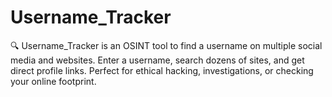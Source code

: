 # Username_Tracker
🔍 Username_Tracker is an OSINT tool to find a username on multiple social media and websites. Enter a username, search dozens of sites, and get direct profile links. Perfect for ethical hacking, investigations, or checking your online footprint.

